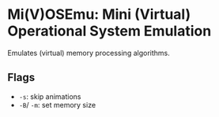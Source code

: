 # Mi(V)OSEmu: Mini (Virtual) Operational System Emulation

Emulates (virtual) memory processing algorithms.

## Flags

- `-s`: skip animations
- `-B`/ `-m`: set memory size
